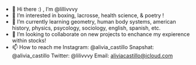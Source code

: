 - 👋 Hi there :) , I’m @lillivvvy
- 👀 I’m interested in boxing, lacrosse, health science, & poetry !
- 🌱 I’m currently learning geometry, human body systems, american history, physics, psycology, sociology, english, spanish, etc. 
- 💞️ I’m looking to collaborate on new projects to enchance my expierence within stocks!
- 📫 How to reach me 
Instagram: @alivia_castillo
Snapshat: @alivia_castillo
Twitter: @lilivvvy
Email: aliviacastillo@icloud.com

